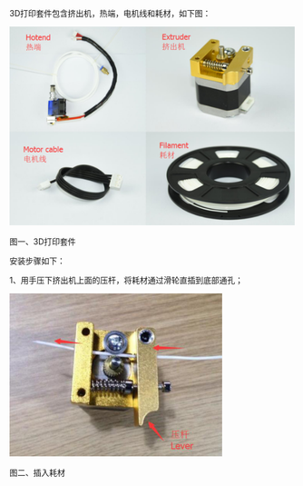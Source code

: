 3D打印套件包含挤出机，热端，电机线和耗材，如下图：

![](/assets/import.png2)

图一、3D打印套件

安装步骤如下：

1、用手压下挤出机上面的压杆，将耗材通过滑轮直插到底部通孔；

![](/assets/12)

图二、插入耗材

